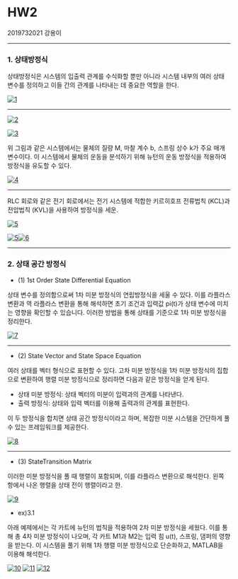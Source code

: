 # HW2
2019732021 강용이

-------
### 1. 상태방정식

상태방정식은 시스템의 입출력 관계를 수식화할 뿐만 아니라 시스템 내부의 여러 상태 변수를 정의하고 이들 간의 관계를 나타내는 데 중요한 역할을 한다.

<a href="https://imgbb.com/"><img src="https://i.ibb.co/0ysmDrH/1.png" alt="1" border="0"></a>
__________
<a href="https://imgbb.com/"><img src="https://i.ibb.co/S38bbNt/2.png" alt="2" border="0"></a>

<a href="https://imgbb.com/"><img src="https://i.ibb.co/twRLCM3/3.png" alt="3" border="0"></a>

위 그림과 같은 시스템에서는 물체의 질량 M, 마찰 계수 b, 스프링 상수 k가 주요 매개변수이다. 이 시스템에서 물체의 운동을 분석하기 위해 뉴턴의 운동 방정식을 적용하여 방정식을 유도할 수 있다.

<a href="https://imgbb.com/"><img src="https://i.ibb.co/fvRKGL1/4.png" alt="4" border="0"></a>

___
RLC 회로와 같은 전기 회로에서는 전기 시스템에 적합한 키르히호프 전류법칙 (KCL)과 전압법칙 (KVL)을 사용하여 방정식을 세운.

<a href="https://imgbb.com/"><img src="https://i.ibb.co/6s3gQ2k/5.png" alt="5" border="0"></a>

<a href="https://imgbb.com/"><img src="https://i.ibb.co/6s3gQ2k/5.png" alt="5" border="0"></a><a href="https://imgbb.com/"><img src="https://i.ibb.co/ZBghJHJ/6.png" alt="6" border="0"></a>

_________

### 2. 상태 공간 방정식

* (1) 1st Order State Differential Equation

상태 변수를 정의함으로써 1차 미분 방정식의 연립방정식을 세울 수 있다. 이를 라플라스 변환과 역 라플라스 변환을 통해 해석하면 초기 조건과 입력값 pi(t)가 상태 변수에 미치는 영향을 확인할 수 있습니다. 이러한 방법을 통해 상태를 기준으로 1차 미분 방정식을 정리한다.

<a href="https://imgbb.com/"><img src="https://i.ibb.co/XX8tc9z/7.png" alt="7" border="0"></a>

____
* (2) State Vector and State Space Equation


여러 상태를 벡터 형식으로 표현할 수 있다. 고차 미분 방정식을 1차 미분 방정식의 집합으로 변환하여 행렬 미분 방정식으로 정리하면 다음과 같은 방정식을 얻게 된다.

*  상태 미분 방정식: 상태 벡터의 미분이 입력과의 관계를 나타낸다.
*  출력 방정식: 상태와 입력 벡터를 이용해 출력과의 관계를 표현한다.  


이 두 방정식을 합치면 상태 공간 방정식이라고 하며, 복잡한 미분 시스템을 간단하게 풀 수 있는 프레임워크를 제공한다.

<a href="https://imgbb.com/"><img src="https://i.ibb.co/SyTw4kn/8.png" alt="8" border="0"></a>

______

* (3) StateTransition Matrix

이러한 미분 방정식을 풀 때 행렬이 포함되며, 이를 라플라스 변환으로 해석한다. 왼쪽 항에서 나온 행렬을 상태 전이 행렬이라고 한.

<a href="https://imgbb.com/"><img src="https://i.ibb.co/HPwL227/9.png" alt="9" border="0"></a>

* ex)3.1

아래 예제에서는 각 카트에 뉴턴의 법칙을 적용하여 2차 미분 방정식을 세웠다. 이를 통해 총 4차 미분 방정식이 나오며, 각 카트 M1과 M2는 입력 힘 u(t), 스프링, 댐퍼의 영향을 받는다. 이 시스템을 풀기 위해 1차 행렬 미분 방정식으로 단순화하고, MATLAB을 이용해 해석한다.

<a href="https://imgbb.com/"><img src="https://i.ibb.co/Bz784y8/10.png" alt="10" border="0"></a>
<a href="https://imgbb.com/"><img src="https://i.ibb.co/JRSbgYn/11.png" alt="11" border="0"></a>
<a href="https://imgbb.com/"><img src="https://i.ibb.co/j6qSCsm/12.png" alt="12" border="0"></a>
